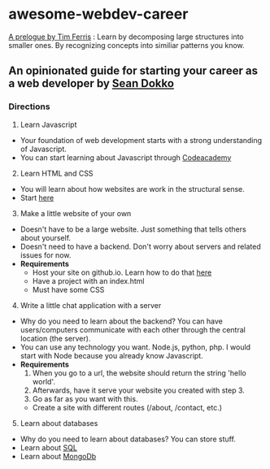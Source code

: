 # awesome-webdev-career

[A prelogue by Tim Ferris](https://www.ted.com/talks/tim_ferriss_smash_fear_learn_anything?language=en) : Learn by decomposing large structures into smaller ones. By recognizing concepts into similiar patterns you know.

## An opinionated guide for starting your career as a web developer by [Sean Dokko](github.com/dok)

### Directions

1. Learn Javascript
  - Your foundation of web development starts with a strong understanding of Javascript.
  - You can start learning about Javascript through [Codeacademy](https://www.codecademy.com/learn/javascript)
2. Learn HTML and CSS
  - You will learn about how websites are work in the structural sense.
  - Start [here](https://www.codecademy.com/learn/web)
3. Make a little website of your own
  - Doesn't have to be a large website. Just something that tells others about yourself.
  - Doesn't need to have a backend. Don't worry about servers and related issues for now.
  - **Requirements**
    - Host your site on github.io. Learn how to do that [here](https://pages.github.com/)
    - Have a project with an index.html
    - Must have some CSS
4. Write a little chat application with a server
  - Why do you need to learn about the backend? You can have users/computers communicate with each other through the central location (the server).
  - You can use any technology you want. Node.js, python, php. I would start with Node because you already know Javascript.
  - **Requirements**
    1. When you go to a url, the website should return the string 'hello world'.
    2. Afterwards, have it serve your website you created with step 3.
    3. Go as far as you want with this.
      - Create a site with different routes (/about, /contact, etc.)
5. Learn about databases
  - Why do you need to learn about databases? You can store stuff.
  - Learn about [SQL](http://sqlzoo.net/)
  - Learn about [MongoDb](http://openmymind.net/2011/3/28/The-Little-MongoDB-Book/)
